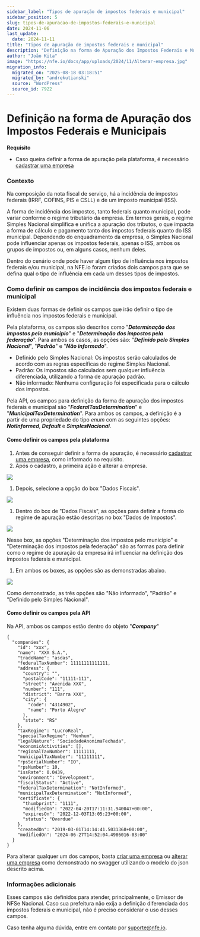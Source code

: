 ```yaml
---
sidebar_label: "Tipos de apuração de impostos federais e municipal"
sidebar_position: 5
slug: tipos-de-apuracao-de-impostos-federais-e-municipal
date: 2024-11-06
last_update:
  date: 2024-11-11
title: "Tipos de apuração de impostos federais e municipal"
description: "Definição na forma de Apuração dos Impostos Federais e MunicipaisContextoComo definir os campos de incidência dos impostos federais e municipalComo definir os campos&#8230;"
author: "João Kita"
image: "https://nfe.io/docs/app/uploads/2024/11/Alterar-empresa.jpg"
migration_info:
  migrated_on: "2025-08-18 03:18:51"
  migrated_by: "andrekutianski"
  source: "WordPress"
  source_id: 7922
---
```


# Definição na forma de Apuração dos Impostos Federais e Municipais

**Requisito**

* Caso queira definir a forma de apuração pela plataforma, é necessário [cadastrar uma empresa][7]

### Contexto

Na composição da nota fiscal de serviço, há a incidência de impostos federais (IRRF, COFINS, PIS e CSLL) e de um imposto municipal (ISS).

A forma de incidência dos impostos, tanto federais quanto municipal, pode variar conforme o regime tributário da empresa. Em termos gerais, o regime Simples Nacional simplifica e unifica a apuração dos tributos, o que impacta a forma de cálculo e pagamento tanto dos impostos federais quanto do ISS municipal. Dependendo do enquadramento da empresa, o Simples Nacional pode influenciar apenas os impostos federais, apenas o ISS, ambos os grupos de impostos ou, em alguns casos, nenhum deles.

Dentro do cenário onde pode haver algum tipo de influência nos impostos federais e/ou municipal, na NFE.io foram criados dois campos para que se defina qual o tipo de influência em cada um desses tipos de impostos.

### Como definir os campos de incidência dos impostos federais e municipal

Existem duas formas de definir os campos que irão definir o tipo de influência nos impostos federais e municipal.

Pela plataforma, os campos são descritos como "**_Determinação dos impostos pelo município_**" e "**_Determinação dos impostos pela federação_**". Para ambos os casos, as opções são: "**_Definido pelo Simples Nacional_**", "**_Padrão_**" e "**_Não informado_**".

* Definido pelo Simples Nacional: Os impostos serão calculados de acordo com as regras específicas do regime Simples Nacional.
* Padrão: Os impostos são calculados sem qualquer influência diferenciada, utilizando a forma de apuração padrão.
* Não informado: Nenhuma configuração foi especificada para o cálculo dos impostos.

Pela API, os campos para definição da forma de apuração dos impostos federais e municipal são "**_FederalTaxDetermination_**" e "**_MunicipalTaxDetermination_**". Para ambos os campos, a definição é a partir de uma propriedade do tipo _enum_ com as seguintes opções: **_NotInformed_**, **_Default_** e **_SimplesNacional_**.

#### Como definir os campos pela plataforma

1. Antes de conseguir definir a forma de apuração, é necessário [cadastrar uma empresa][7], como informado no requisito.
2. Após o cadastro, a primeira ação é alterar a empresa.

![](/static/docs/nota-fiscal-servico-e/Alterar-empresa.jpg)

1. Depois, selecione a opção do box "Dados Fiscais".

![](/static/docs/nota-fiscal-servico-e/Selecao-dados-fiscais-2.jpg)

1. Dentro do box de "Dados Fiscais", as opções para definir a forma do regime de apuração estão descritas no box "Dados de Impostos".

![](/static/docs/nota-fiscal-servico-e/Dados-de-impostos.jpg)

Nesse box, as opções "Determinação dos impostos pelo município" e "Determinação dos impostos pela federação" são as formas para definir como o regime de apuração da empresa irá influenciar na definição dos impostos federais e municipal.

1. Em ambos os boxes, as opções são as demonstradas abaixo.

![](/static/docs/nota-fiscal-servico-e/TIpos-de-preenchimento.jpg)

Como demonstrado, as três opções são "Não informado", "Padrão" e "Definido pelo Simples Nacional".

#### Como definir os campos pela API

Na API, ambos os campos estão dentro do objeto "**_Company_**"

```
{
  "companies": {
    "id": "xxx",
    "name": "XXX S.A.",
    "tradeName": "asdas",
    "federalTaxNumber": 11111111111111,
    "address": {
      "country": "",
      "postalCode": "11111-111",
      "street": "Avenida XXX",
      "number": "111",
      "district": "Barra XXX",
      "city": {
        "code": "4314902",
        "name": "Porto Alegre"
      },
      "state": "RS"
    },
    "taxRegime": "LucroReal",
    "specialTaxRegime": "Nenhum",
    "legalNature": "SociedadeAnonimaFechada",
    "economicActivities": [],
    "regionalTaxNumber": 11111111,
    "municipalTaxNumber": "11111111",
    "rpsSerialNumber": "IO",
    "rpsNumber": 10,
    "issRate": 0.0439,
    "environment": "Development",
    "fiscalStatus": "Active",
    "federalTaxDetermination": "NotInformed",
    "municipalTaxDetermination": "NotInformed",
    "certificate": {
      "thumbprint": "1111",
      "modifiedOn": "2022-04-20T17:11:31.940047+00:00",
      "expiresOn": "2022-12-03T13:05:23+00:00",
      "status": "Overdue"
    },
    "createdOn": "2019-03-01T14:14:41.5031368+00:00",
    "modifiedOn": "2024-06-27T14:52:04.4986016-03:00"
  }
}
```

Para alterar qualquer um dos campos, basta [criar uma empresa][8] ou [alterar uma empresa][9] como demonstrado no swagger utilizando o modelo do json descrito acima.

### Informações adicionais

Esses campos são definidos para atender, principalmente, o Emissor de NFSe Nacional. Caso sua prefeitura não exija a definição diferenciada dos impostos federais e municipal, não é preciso considerar o uso desses campos.

Caso tenha alguma dúvida, entre em contato por suporte@nfe.io.


[1]: #Definicao%5Fna%5Fforma%5Fde%5FApuracao%5Fdos%5FImpostos%5FFederais%5Fe%5FMunicipais
[2]: #Contexto
[3]: #Como%5Fdefinir%5Fos%5Fcampos%5Fde%5Fincidencia%5Fdos%5Fimpostos%5Ffederais%5Fe%5Fmunicipal
[4]: #Como%5Fdefinir%5Fos%5Fcampos%5Fpela%5Fplataforma
[5]: #Como%5Fdefinir%5Fos%5Fcampos%5Fpela%5FAPI
[6]: #Informacoes%5Fadicionais
[7]: https://nfe.io/docs/documentacao/nossa-plataforma/criar-empresa/
[8]: https://nfe.io/docs/desenvolvedores/rest-api/nota-fiscal-de-servico-v1/#/Companies/Companies%5FPost
[9]: https://nfe.io/docs/desenvolvedores/rest-api/nota-fiscal-de-servico-v1/#/Companies/Companies%5FPut